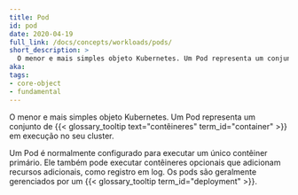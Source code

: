 ```yaml
---
title: Pod
id: pod
date: 2020-04-19
full_link: /docs/concepts/workloads/pods/
short_description: >
  O menor e mais simples objeto Kubernetes. Um Pod representa um conjunto de contêineres em execução no seu cluster.
aka: 
tags:
- core-object
- fundamental
---
```

 O menor e mais simples objeto Kubernetes. Um Pod representa um conjunto de {{< glossary_tooltip text="contêineres" term_id="container" >}} em execução no seu cluster.

<!--more--> 

Um Pod é normalmente configurado para executar um único contêiner primário. Ele também pode executar contêineres opcionais que adicionam recursos adicionais, como registro em log. Os pods são geralmente gerenciados por um {{< glossary_tooltip term_id="deployment" >}}.